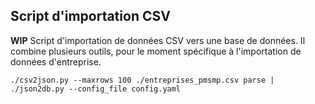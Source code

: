 ## Script d'importation CSV
**WIP**
Script d'importation de données CSV vers une base de données. Il combine plusieurs outils, pour le moment
 spécifique à l'importation de données d'entreprise.

```
./csv2json.py --maxrows 100 ./entreprises_pmsmp.csv parse | ./json2db.py --config_file config.yaml
```
